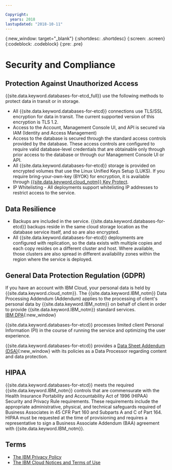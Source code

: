 ```yaml
---

Copyright:
  years: 2018
lastupdated: "2018-10-11"
---
```


{:new_window: target="_blank"}
{:shortdesc: .shortdesc}
{:screen: .screen}
{:codeblock: .codeblock}
{:pre: .pre}

# Security and Compliance


## Protection Against Unauthorized Access

{{site.data.keyword.databases-for-etcd_full}} use the following methods to protect data in transit or in storage.
- All {{site.data.keyword.databases-for-etcd}} connections use TLS/SSL encryption for data in transit. The current supported version of this encryption is TLS 1.2.
- Access to the Account, Management Console UI, and API is secured via IAM (Identity and Access Management)
- Access to the database is secured through the standard access controls provided by the database. These access controls are configured to require valid database-level credentials that are obtainable only through prior access to the database or through our Management Console UI or API.
- All {{site.data.keyword.databases-for-etcd}} storage is provided on encrypted volumes that use the Linux Unified Keys Setup (LUKS). If you require bring-your-own-key (BYOK) for encryption, it is available through [{{site.data.keyword.cloud_notm}} Key Protect](https://{DomainName}/docs/services/key-protect/about.html#about). 
- IP Whitelisting - All deployments support whitelisting IP addresses to restrict access to the service.

## Data Resilience

- Backups are included in the service. {{site.data.keyword.databases-for-etcd}} backups reside in the same cloud storage location as the database service itself, and so are also encrypted.
- All {{site.data.keyword.databases-for-etcd}} deployments are configured with replication, so the data exists with multiple copies and each copy resides on a different cluster and host. Where available, those clusters are also spread in different availability zones within the region where the service is deployed.

## General Data Protection Regulation (GDPR) 

If you have an account with IBM Cloud, your personal data is held by {{site.data.keyword.cloud_notm}}. The {{site.data.keyword.IBM_notm}} Data Processing Addendum (Addendum) applies to the processing of client's personal data by {{site.data.keyword.IBM_notm}} on behalf of client in order to provide {{site.data.keyword.IBM_notm}} standard services.  
[IBM DPA](https://www.ibm.com/support/customer/zz/en/dpa.html){:new_window}

{{site.data.keyword.databases-for-etcd}} processes limited client Personal Information (PI) in the course of running the service and optimizing the user experience. 

{{site.data.keyword.databases-for-etcd}} provides a [Data Sheet Addendum (DSA)](https://www.ibm.com/software/reports/compatibility/clarity-reports/report/html/softwareReqsForProduct?deliverableId=5EE00B106DCB11E8A0B560E89C071ECC){:new_window} with its policies as a Data Processor regarding content and data protection. 

## HIPAA

{{site.data.keyword.databases-for-etcd}} meets the required {{site.data.keyword.IBM_notm}} controls that are commensurate with the Health Insurance Portability and Accountability Act of 1996 (HIPAA) Security and Privacy Rule requirements. These requirements include the appropriate administrative, physical, and technical safeguards required of Business Associates in 45 CFR Part 160 and Subparts A and C of Part 164. HIPAA must be requested at the time of provisioning and requires a representative to sign a Business Associate Addendum (BAA) agreement with {{site.data.keyword.IBM_notm}}.

## Terms

- [The IBM Privacy Policy](https://www.ibm.com/privacy/us/en/)
- [The IBM Cloud Notices and Terms of Use](https://{DomaninName}/docs/overview/terms-of-use/notices.html#notices)


